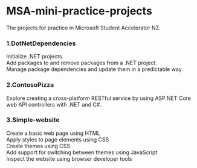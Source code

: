 # MSA-mini-practice-projects
The projects for practice in Microsoft Student Accelerator NZ.

### 1.DotNetDependencies
Initialize .NET projects.</br>
Add packages to and remove packages from a .NET project.</br>
Manage package dependencies and update them in a predictable way.

### 2.ContosoPizza
Explore creating a cross-platform RESTful service by using ASP.NET Core web API controllers with .NET and C#.

### 3.Simple-website
Create a basic web page using HTML</br>
Apply styles to page elements using CSS</br>
Create themes using CSS</br>
Add support for switching between themes using JavaScript</br>
Inspect the website using browser developer tools
